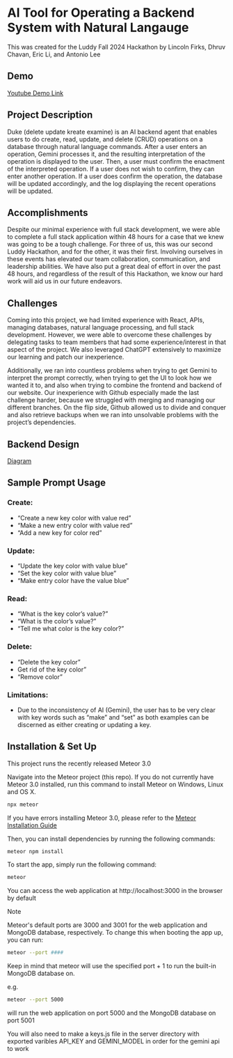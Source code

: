 # AI Tool for Operating a Backend System with Natural Langauge

This was created for the Luddy Fall 2024 Hackathon by Lincoln Firks, Dhruv Chavan, Eric Li, and Antonio Lee

## Demo

[Youtube Demo Link](https://www.youtube.com/watch?v=_onq2kuiPtU)

## Project Description
Duke (delete update kreate examine) is an AI backend agent
that enables users to do create, read, update, and delete (CRUD)
operations on a database through natural language commands.
After a user enters an operation, Gemini processes it, and the
resulting interpretation of the operation is displayed to the
user. Then, a user must confirm the enactment of the interpreted
operation. If a user does not wish to confirm, they can enter
another operation. If a user does confirm the operation, the
database will be updated accordingly, and the log displaying the
recent operations will be updated.
## Accomplishments
Despite our minimal experience with full stack development,
we were able to complete a full stack application within 48
hours for a case that we knew was going to be a tough challenge.
For three of us, this was our second Luddy Hackathon, and for
the other, it was their first. Involving ourselves in these
events has elevated our team collaboration, communication, and
leadership abilities. We have also put a great deal of effort in
over the past 48 hours, and regardless of the result of this
Hackathon, we know our hard work will aid us in our future
endeavors.
## Challenges
Coming into this project, we had limited experience with
React, APIs, managing databases, natural language processing,
and full stack development. However, we were able to overcome
these challenges by delegating tasks to team members that had
some experience/interest in that aspect of the project. We also
leveraged ChatGPT extensively to maximize our learning and patch
our inexperience.

Additionally, we ran into countless problems when trying to
get Gemini to interpret the prompt correctly, when trying to get
the UI to look how we wanted it to, and also when trying to
combine the frontend and backend of our website. Our
inexperience with Github especially made the last challenge
harder, because we struggled with merging and managing our
different branches. On the flip side, Github allowed us to
divide and conquer and also retrieve backups when we ran into
unsolvable problems with the project’s dependencies.

## Backend Design

[Diagram](https://docs.google.com/drawings/d/15kg1uQtCE8bQ4xWPpDn_qZolx0QMya2PCQwcKzWexiI/edit)


## Sample Prompt Usage

### Create:
- “Create a new key color with value red”
- “Make a new entry color with value red”
- “Add a new key for color red”
### Update:
- “Update the key color with value blue”
- “Set the key color with value blue”
- “Make entry color have the value blue”
### Read:
- “What is the key color’s value?”
- “What is the color’s value?”
- “Tell me what color is the key color?”
### Delete:
- “Delete the key color”
- Get rid of the key color”
- “Remove color”
### Limitations:
- Due to the inconsistency of AI (Gemini), the user has to be very clear with key
words such as “make” and “set” as both examples can be discerned as either
creating or updating a key.


## Installation & Set Up

This project runs the recently released Meteor 3.0

Navigate into the Meteor project (this repo).
If you do not currently have Meteor 3.0 installed, run this command to install Meteor on Windows, Linux and OS X.

```bash
npx meteor
```

If you have errors installing Meteor 3.0, please refer to the [Meteor Installation Guide](https://v3-docs.meteor.com/about/install.html)

Then, you can install dependencies by running the following commands: 

```bash
meteor npm install
```

To start the app, simply run the following command: 
```bash
meteor
```
You can access the web application at http://localhost:3000 in the browser by default

> [!NOTE]
> Meteor's default ports are 3000 and 3001 for the web application and MongoDB database, respectively. To change this when booting the app up, you can run:
> ```bash
> meteor --port ####
> ```
> Keep in mind that meteor will use the specified port + 1 to run the built-in MongoDB database on.
>
> e.g.
> ```bash
> meteor --port 5000
> ```
> will run the web application on port 5000 and the MongoDB database on port 5001

You will also need to make a keys.js file in the server directory with exported varibles API_KEY and GEMINI_MODEL in order for the gemini api to work
